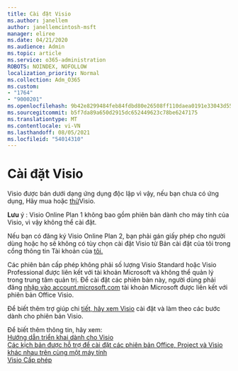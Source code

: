 ```yaml
---
title: Cài đặt Visio
ms.author: janellem
author: janellemcintosh-msft
manager: eliree
ms.date: 04/21/2020
ms.audience: Admin
ms.topic: article
ms.service: o365-administration
ROBOTS: NOINDEX, NOFOLLOW
localization_priority: Normal
ms.collection: Adm_O365
ms.custom:
- "1764"
- "9000201"
ms.openlocfilehash: 9b42e8299484feb84fdbd80e26508ff110daea0191e33043d55ac9880f12919d
ms.sourcegitcommit: b5f7da89a650d2915dc652449623c78be6247175
ms.translationtype: MT
ms.contentlocale: vi-VN
ms.lasthandoff: 08/05/2021
ms.locfileid: "54014310"
---
```

# <a name="install-visio"></a>Cài đặt Visio

Visio được bán dưới dạng ứng dụng độc lập vì vậy, nếu bạn chưa có ứng dụng, Hãy mua hoặc [thử](https://products.office.com/visio)Visio. 

**Lưu** ý : Visio Online Plan 1 không bao gồm phiên bản dành cho máy tính của Visio, vì vậy không thể cài đặt.

Nếu bạn có đăng ký Visio Online Plan 2, bạn phải gán giấy phép cho người dùng hoặc  họ sẽ không có tùy chọn cài đặt Visio từ Bản cài đặt của tôi trong cổng thông tin Tài khoản của [tôi.](https://portal.office.com/account#installs) [](https://docs.microsoft.com/microsoft-365/admin/add-users/add-users) 

Các phiên bản cấp phép không phải số lượng Visio Standard hoặc Visio Professional được liên kết với tài khoản Microsoft và không thể quản lý trong trung tâm quản trị. Để cài đặt các phiên bản này, người dùng phải đăng [nhập vào account.microsoft.com](https://account.microsoft.com) tài khoản Microsoft được liên kết với phiên bản Office Visio.

Để biết thêm trợ giúp chi [tiết, hãy xem Visio](https://support.office.com/article/f98f21e3-aa02-4827-9167-ddab5b025710?wt.mc_id=OfficeAdm_ClientDIA_Alchemy1764) cài đặt và làm theo các bước dành cho phiên bản Visio.

Để biết thêm thông tin, hãy xem:<br>
[Hướng dẫn triển khai dành cho Visio](https://docs.microsoft.com/deployoffice/deployment-guide-for-visio)<br>
[Các kịch bản được hỗ trợ để cài đặt các phiên bản Office, Project và Visio khác nhau trên cùng một máy tính](https://docs.microsoft.com/deployoffice/install-different-office-visio-and-project-versions-on-the-same-computer)<br>
[Visio Cấp phép](https://products.office.com/visio/microsoft-visio-volume-licensing-visio-for-multiple-users)